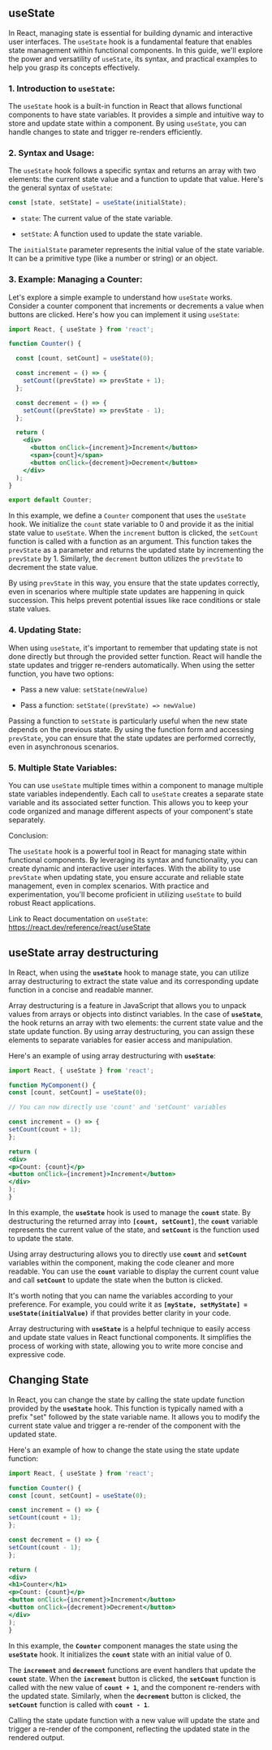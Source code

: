 ## useState

In React, managing state is essential for building dynamic and interactive user interfaces. The `useState` hook is a fundamental feature that enables state management within functional components. In this guide, we'll explore the power and versatility of `useState`, its syntax, and practical examples to help you grasp its concepts effectively.

### 1. Introduction to `useState`:

The `useState` hook is a built-in function in React that allows functional components to have state variables. It provides a simple and intuitive way to store and update state within a component. By using `useState`, you can handle changes to state and trigger re-renders efficiently.

### 2. Syntax and Usage:

The `useState` hook follows a specific syntax and returns an array with two elements: the current state value and a function to update that value. Here's the general syntax of `useState`:

```jsx
const [state, setState] = useState(initialState);
```

- `state`: The current value of the state variable.

- `setState`: A function used to update the state variable.

The `initialState` parameter represents the initial value of the state variable. It can be a primitive type (like a number or string) or an object.

### 3. Example: Managing a Counter:

Let's explore a simple example to understand how `useState` works. Consider a counter component that increments or decrements a value when buttons are clicked. Here's how you can implement it using `useState`:

```jsx
import React, { useState } from 'react';

function Counter() {

  const [count, setCount] = useState(0);

  const increment = () => {
    setCount((prevState) => prevState + 1);
  };

  const decrement = () => {
    setCount((prevState) => prevState - 1);
  };

  return (
    <div>
      <button onClick={increment}>Increment</button>
      <span>{count}</span>
      <button onClick={decrement}>Decrement</button>
    </div>
  );
}

export default Counter;
```

In this example, we define a `Counter` component that uses the `useState` hook. We initialize the `count` state variable to 0 and provide it as the initial state value to `useState`. When the `increment` button is clicked, the `setCount` function is called with a function as an argument. This function takes the `prevState` as a parameter and returns the updated state by incrementing the `prevState` by 1. Similarly, the `decrement` button utilizes the `prevState` to decrement the state value.

By using `prevState` in this way, you ensure that the state updates correctly, even in scenarios where multiple state updates are happening in quick succession. This helps prevent potential issues like race conditions or stale state values.

### 4. Updating State:

When using `useState`, it's important to remember that updating state is not done directly but through the provided setter function. React will handle the state updates and trigger re-renders automatically. When using the setter function, you have two options:

- Pass a new value: `setState(newValue)`

- Pass a function: `setState((prevState) => newValue)`

Passing a function to `setState` is particularly useful when the new state depends on the previous state. By using the function form and accessing `prevState`, you can ensure that the state updates are performed correctly, even in asynchronous scenarios.

### 5. Multiple State Variables:

You can use `useState` multiple times within a component to manage multiple state variables independently. Each call to `useState` creates a separate state variable and its associated setter function. This allows you to keep your code organized and manage different aspects of your component's state separately.

Conclusion:

The `useState` hook is a powerful tool in React for managing state within functional components. By leveraging its syntax and functionality, you can create dynamic and interactive user interfaces. With the ability to use `prevState` when updating state, you ensure accurate and reliable state management, even in complex scenarios. With practice and experimentation, you'll become proficient in utilizing `useState` to build robust React applications.

Link to React documentation on `useState`:  https://react.dev/reference/react/useState

## **useState array destructuring**

In React, when using the **`useState`** hook to manage state, you can utilize array destructuring to extract the state value and its corresponding update function in a concise and readable manner.

Array destructuring is a feature in JavaScript that allows you to unpack values from arrays or objects into distinct variables. In the case of **`useState`**, the hook returns an array with two elements: the current state value and the state update function. By using array destructuring, you can assign these elements to separate variables for easier access and manipulation.

Here's an example of using array destructuring with **`useState`**:

```jsx
import React, { useState } from 'react';

function MyComponent() {
const [count, setCount] = useState(0);

// You can now directly use 'count' and 'setCount' variables

const increment = () => {
setCount(count + 1);
};

return (
<div>
<p>Count: {count}</p>
<button onClick={increment}>Increment</button>
</div>
);
}
```

In this example, the **`useState`** hook is used to manage the **`count`** state. By destructuring the returned array into **`[count, setCount]`**, the **`count`** variable represents the current value of the state, and **`setCount`** is the function used to update the state.

Using array destructuring allows you to directly use **`count`** and **`setCount`** variables within the component, making the code cleaner and more readable. You can use the **`count`** variable to display the current count value and call **`setCount`** to update the state when the button is clicked.

It's worth noting that you can name the variables according to your preference. For example, you could write it as **`[myState, setMyState] = useState(initialValue)`** if that provides better clarity in your code.

Array destructuring with **`useState`** is a helpful technique to easily access and update state values in React functional components. It simplifies the process of working with state, allowing you to write more concise and expressive code.

## **Changing State**

In React, you can change the state by calling the state update function provided by the **`useState`** hook. This function is typically named with a prefix "set" followed by the state variable name. It allows you to modify the current state value and trigger a re-render of the component with the updated state.

Here's an example of how to change the state using the state update function:

```jsx
import React, { useState } from 'react';

function Counter() {
const [count, setCount] = useState(0);

const increment = () => {
setCount(count + 1);
};

const decrement = () => {
setCount(count - 1);
};

return (
<div>
<h1>Counter</h1>
<p>Count: {count}</p>
<button onClick={increment}>Increment</button>
<button onClick={decrement}>Decrement</button>
</div>
);
}
```

In this example, the **`Counter`** component manages the state using the **`useState`** hook. It initializes the **`count`** state with an initial value of 0.

The **`increment`** and **`decrement`** functions are event handlers that update the **`count`** state. When the **`increment`** button is clicked, the **`setCount`** function is called with the new value of **`count + 1`**, and the component re-renders with the updated state. Similarly, when the **`decrement`** button is clicked, the **`setCount`** function is called with **`count - 1`**.

Calling the state update function with a new value will update the state and trigger a re-render of the component, reflecting the updated state in the rendered output.

